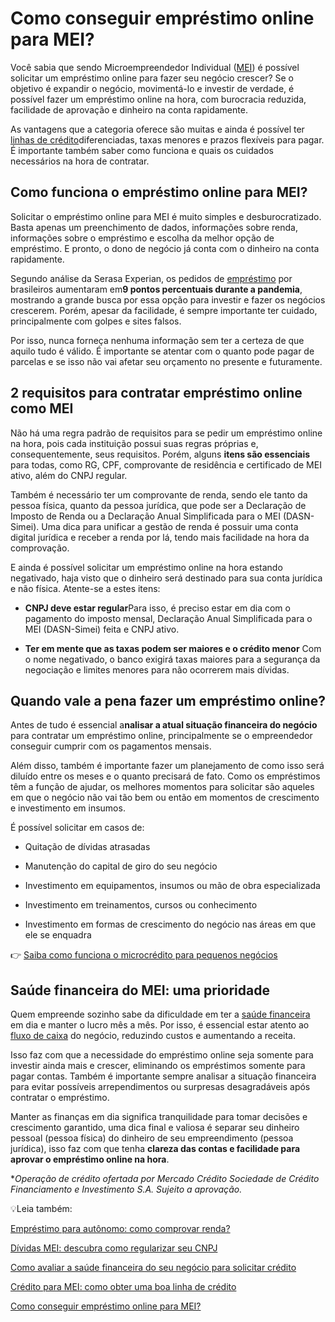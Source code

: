 # Como conseguir empréstimo online para MEI?

Você sabia que sendo Microempreendedor Individual ([MEI](https://meubolso.mercadopago.com.br/5-dicas-para-melhorar-sua-experiencia-como-mei)) é possível solicitar um empréstimo online para fazer seu negócio crescer? Se o objetivo é expandir o negócio, movimentá-lo e investir de verdade, é possível fazer um empréstimo online na hora, com burocracia reduzida, facilidade de aprovação e dinheiro na conta rapidamente.

As vantagens que a categoria oferece são muitas e ainda é possível ter [linhas de crédito](https://meubolso.mercadopago.com.br/linhas-de-credito)diferenciadas, taxas menores e prazos flexíveis para pagar. É importante também saber como funciona e quais os cuidados necessários na hora de contratar.

## **Como funciona o empréstimo online para MEI?**

Solicitar o empréstimo online para MEI é muito simples e desburocratizado. Basta apenas um preenchimento de dados, informações sobre renda, informações sobre o empréstimo e escolha da melhor opção de empréstimo. E pronto, o dono de negócio já conta com o dinheiro na conta rapidamente.

Segundo análise da Serasa Experian, os pedidos de [empréstimo](https://meubolso.mercadopago.com.br/emprestimo-para-mei) por brasileiros aumentaram em**9 pontos percentuais durante a pandemia**, mostrando a grande busca por essa opção para investir e fazer os negócios crescerem. Porém, apesar da facilidade, é sempre importante ter cuidado, principalmente com golpes e sites falsos.

Por isso, nunca forneça nenhuma informação sem ter a certeza de que aquilo tudo é válido. É importante se atentar com o quanto pode pagar de parcelas e se isso não vai afetar seu orçamento no presente e futuramente.

## **2 requisitos para contratar empréstimo online como MEI**

Não há uma regra padrão de requisitos para se pedir um empréstimo online na hora, pois cada instituição possui suas regras próprias e, consequentemente, seus requisitos. Porém, alguns **itens são essenciais** para todas, como RG, CPF, comprovante de residência e certificado de MEI ativo, além do CNPJ regular.

Também é necessário ter um comprovante de renda, sendo ele tanto da pessoa física, quanto da pessoa jurídica, que pode ser a Declaração de Imposto de Renda ou a Declaração Anual Simplificada para o MEI (DASN-Simei). Uma dica para unificar a gestão de renda é possuir uma conta digital jurídica e receber a renda por lá, tendo mais facilidade na hora da comprovação.

E ainda é possível solicitar um empréstimo online na hora estando negativado, haja visto que o dinheiro será destinado para sua conta jurídica e não física. Atente-se a estes itens:

- **CNPJ deve estar regular**Para isso, é preciso estar em dia com o pagamento do imposto mensal, Declaração Anual Simplificada para o MEI (DASN-Simei) feita e CNPJ ativo.

- **Ter em mente que as taxas podem ser maiores e o crédito menor** 
Com o nome negativado, o banco exigirá taxas maiores para a segurança da negociação e limites menores para não ocorrerem mais dívidas.

## **Quando vale a pena fazer um empréstimo online?**

Antes de tudo é essencial a**nalisar a atual situação financeira do negócio** para contratar um empréstimo online, principalmente se o empreendedor conseguir cumprir com os pagamentos mensais.

Além disso, também é importante fazer um planejamento de como isso será diluído entre os meses e o quanto precisará de fato. Como os empréstimos têm a função de ajudar, os melhores momentos para solicitar são aqueles em que o negócio não vai tão bem ou então em momentos de crescimento e investimento em insumos.

É possível solicitar em casos de:

- Quitação de dívidas atrasadas

- Manutenção do capital de giro do seu negócio

- Investimento em equipamentos, insumos ou mão de obra especializada

- Investimento em treinamentos, cursos ou conhecimento

- Investimento em formas de crescimento do negócio nas áreas em que ele se enquadra

👉 [Saiba como funciona o microcrédito para pequenos negócios](https://meubolso.mercadopago.com.br/microcredito-gestao-financeira-seu-negocio)

## **Saúde financeira do MEI: uma prioridade**

Quem empreende sozinho sabe da dificuldade em ter a [saúde financeira](https://meubolso.mercadopago.com.br/saude-financeira-negocio) em dia e manter o lucro mês a mês. Por isso, é essencial estar atento ao [fluxo de caixa](https://meubolso.mercadopago.com.br/fluxo-de-caixa) do negócio, reduzindo custos e aumentando a receita.

Isso faz com que a necessidade do empréstimo online seja somente para investir ainda mais e crescer, eliminando os empréstimos somente para pagar contas. Também é importante sempre analisar a situação financeira para evitar possíveis arrependimentos ou surpresas desagradáveis após contratar o empréstimo.

Manter as finanças em dia significa tranquilidade para tomar decisões e crescimento garantido, uma dica final e valiosa é separar seu dinheiro pessoal (pessoa física) do dinheiro de seu empreendimento (pessoa jurídica), isso faz com que tenha **clareza das contas e facilidade para aprovar o empréstimo online na hora**.

**Operação de crédito ofertada por Mercado Crédito Sociedade de Crédito Financiamento e Investimento S.A. Sujeito a aprovação.*

💡Leia também:

[Empréstimo para autônomo: como comprovar renda?](https://empreendedores.mercadopago.com.br/emprestimo-para-autonomo)

[Dívidas MEI: descubra como regularizar seu CNPJ](https://empreendedores.mercadopago.com.br/dividas-mei-saiba-como-regularizar-seu-cnpj)

[Como avaliar a saúde financeira do seu negócio para solicitar crédito](https://empreendedores.mercadopago.com.br/avaliar-saude-financeira-do-negocio)

[Crédito para MEI: como obter uma boa linha de crédito](https://empreendedores.mercadopago.com.br/como-obter-credito-para-mei-para-expandir-seu-negocio)

[Como conseguir empréstimo online para MEI?](https://empreendedores.mercadopago.com.br/emprestimo-online-para-seu-negocio)